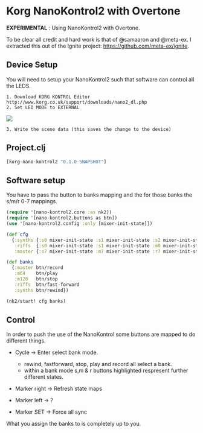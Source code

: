 # Korg NanoKontrol2 with Overtone

__EXPERIMENTAL__ : Using NanoKontrol2 with Overtone.

To be clear all credit and hard work is that of @samaaron and @meta-ex.
I extracted this out of the Ignite project: https://github.com/meta-ex/ignite.

## Device Setup

You will need to setup your NanoKontrol2 such that software can control all the LEDS.

    1. Download KORG KONTROL Editor http://www.korg.co.uk/support/downloads/nano2_dl.php
    2. Set LED MODE to EXTERNAL

![](http://s14.postimg.org/5qot9xyq9/Korg_Kontrol_Editor_Untitled_2013_10_19_12_2.jpg)

    3. Write the scene data (this saves the change to the device)

## Project.clj

```clojure
[korg-nano-kontrol2 "0.1.0-SNAPSHOT"]
```

## Software setup

You have to pass the button to banks mapping and the for those banks the s/m/r 0-7 mappings.

```clojure
(require '[nano-kontrol2.core :as nk2])
(require '[nano-kontrol2.buttons as btn])
(use '[nano-kontrol2.config :only [mixer-init-state]])

(def cfg
  {:synths {:s0 mixer-init-state :s1 mixer-init-state :s2 mixer-init-state :m0 mixer-init-state :m1 mixer-init-state :r0 mixer-init-state}
   :riffs  {:s0 mixer-init-state :s1 mixer-init-state :m0 mixer-init-state :m1 mixer-init-state}
   :master {:s7 mixer-init-state :m7 mixer-init-state :r7 mixer-init-state}})

(def banks
  {:master btn/record
   :m64    btn/play
   :m128   btn/stop
   :riffs  btn/fast-forward
   :synths btn/rewind})

(nk2/start! cfg banks)
```

## Control

In order to push the use of the NanoKontrol some buttons are mapped to do different things.

   * Cycle -> Enter select bank mode.
     * rewind, fastforward, stop, play and record all select a bank.
     * within a bank mode s,m & r buttons highlighted respresent further different states.

   * Marker right -> Refresh state maps
   * Marker left  -> ?
   * Marker SET   -> Force all sync

What you assign the banks to is completely up to you.
